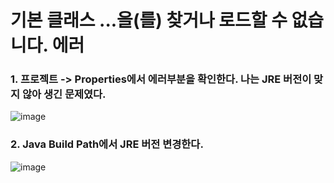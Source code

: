 # 기본 클래스 ...을(를) 찾거나 로드할 수 없습니다. 에러


### 1. 프로젝트 -> Properties에서 에러부분을 확인한다. 나는 JRE 버전이 맞지 않아 생긴 문제였다.

![image](https://user-images.githubusercontent.com/38831314/119294779-3545a000-bc90-11eb-9731-f723750a693e.png)

### 2. Java Build Path에서 JRE 버전 변경한다.

![image](https://user-images.githubusercontent.com/38831314/119294748-20690c80-bc90-11eb-93bb-3a4c23e94741.png)
